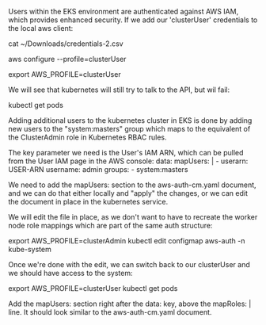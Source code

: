 Users within the EKS environment are authenticated against AWS IAM, which provides enhanced security.  If we add our 'clusterUser' credentials to the local aws client:

cat ~/Downloads/credentials-2.csv

aws configure --profile=clusterUser

export AWS_PROFILE=clusterUser

We will see that kubernetes will still try to talk to the API, but wil fail:

kubectl get pods

Adding additional users to the kubernetes cluster in EKS is done by adding new
users to the "system:masters" group which maps to the equivalent of the ClusterAdmin role in Kubernetes RBAC rules.

The key parameter we need is the User's IAM ARN, which can be pulled from the User IAM page in the AWS console:
data:
  mapUsers: |
    - userarn: USER-ARN
      username: admin
      groups:
        - system:masters

We need to add the mapUsers: section to the aws-auth-cm.yaml document, and we can do that either locally and "apply" the changes, or we can edit the document in place in the kubernetes service.

We will edit the file in place, as we don't want to have to recreate the worker node role mappings which are part of the same auth structure:

export AWS_PROFILE=clusterAdmin
kubectl edit configmap aws-auth -n kube-system

Once we're done with the edit, we can switch back to our clusterUser and we should have access to the system:

export AWS_PROFILE=clusterUser
kubectl get pods

Add the mapUsers: section right after the data: key, above the mapRoles: | line. It should look similar to the aws-auth-cm.yaml document.
